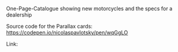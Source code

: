 One-Page-Catalogue showing new motorcycles and the specs for a dealership

Source code for the Parallax cards: https://codepen.io/nicolaspavlotsky/pen/wqGgLO

Link:
